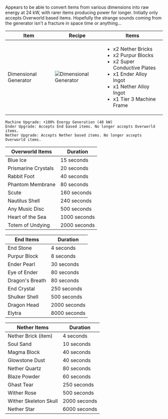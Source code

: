 Appears to be able to convert items from various dimensions into raw energy at 24 kW, with rarer items producing power for longer. Initially only accepts Overworld based items. Hopefully the strange sounds coming from the generator isn't a fracture in space time or anything...

| Item | Recipe | Items |
|------|--------|-------|
| Dimensional Generator | ![Dimensional Generator](https://cdn.discordapp.com/attachments/739536694398812230/879395935904477304/dimensional_generator.png) | <ul><li>x2 Nether Bricks</li><li>x2 Purpur Blocks</li><li>x2 Super Conductive Plates</li><li>x1 Ender Alloy Ingot</li><li>x1 Nether Alloy Ingot</li><li>x1 Tier 3 Machine Frame</li></ul> |

```
Machine Upgrade: +100% Energy Generation (48 kW)
Ender Upgrade: Accepts End based items. No longer accepts Overworld items.
Nether Upgrade: Accepts Nether based items. No longer accepts Overworld items.
```

Overworld Items | Duration
----------------|---------
Blue Ice | 15 seconds
Prismarine Crystals | 20 seconds
Rabbit Foot | 40 seconds
Phantom Membrane | 80 seconds
Scute | 160 seconds
Nautilus Shell | 240 seconds
Any Music Disc | 500 seconds
Heart of the Sea | 1000 seconds
Totem of Undying | 2000 seconds

End Items | Duration
----------|---------
End Stone | 4 seconds
Purpur Block | 8 seconds
Ender Pearl | 30 seconds
Eye of Ender | 80 seconds
Dragon's Breath | 80 seconds
End Crystal | 250 seconds
Shulker Shell | 500 seconds
Dragon Head | 2000 seconds
Elytra | 8000 seconds

Nether Items | Duration
-------------|---------
Nether Brick (item) | 4 seconds
Soul Sand | 10 seconds
Magma Block | 40 seconds
Glowstone Dust | 40 seconds
Nether Quartz | 80 seconds
Blaze Powder | 60 seconds
Ghast Tear | 250 seconds
Wither Rose | 500 seconds
Wither Skeleton Skull | 2000 seconds
Nether Star | 6000 seconds